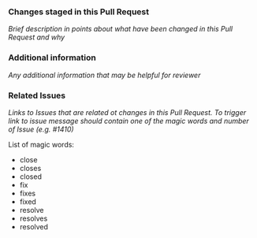 ### Changes staged in this Pull Request
*Brief description in points about what have been changed in this Pull Request and why*

### Additional information
*Any additional information that may be helpful for reviewer*

### Related Issues
*Links to Issues that are related ot changes in this Pull Request.*
*To trigger link to issue message should contain one of the magic words and number of Issue (e.g. #1410)*

List of magic words:
* close
* closes
* closed
* fix
* fixes
* fixed
* resolve
* resolves
* resolved
